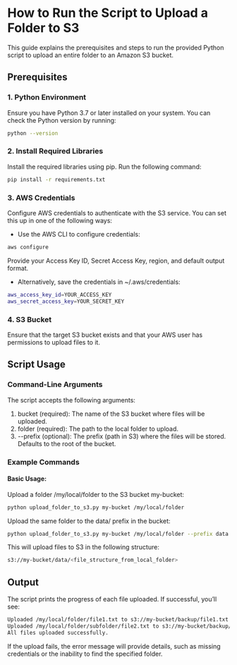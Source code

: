 # How to Run the Script to Upload a Folder to S3
This guide explains the prerequisites and steps to run the provided Python script to upload an entire folder to an Amazon S3 bucket.

## Prerequisites
### 1. Python Environment
Ensure you have Python 3.7 or later installed on your system.
You can check the Python version by running:
```bash
python --version
```
### 2. Install Required Libraries
Install the required libraries using pip. Run the following command:
```bash
pip install -r requirements.txt
```
### 3. AWS Credentials
Configure AWS credentials to authenticate with the S3 service. You can set this up in one of the following ways:
- Use the AWS CLI to configure credentials:

```bash
aws configure
```
Provide your Access Key ID, Secret Access Key, region, and default output format.

- Alternatively, save the credentials in ~/.aws/credentials:
```bash
aws_access_key_id=YOUR_ACCESS_KEY
aws_secret_access_key=YOUR_SECRET_KEY
```
### 4. S3 Bucket
Ensure that the target S3 bucket exists and that your AWS user has permissions to upload files to it.

## Script Usage
### Command-Line Arguments
The script accepts the following arguments:

1. bucket (required): The name of the S3 bucket where files will be uploaded.
2. folder (required): The path to the local folder to upload.
3. --prefix (optional): The prefix (path in S3) where the files will be stored. Defaults to the root of the bucket.

### Example Commands
#### Basic Usage:
Upload a folder /my/local/folder to the S3 bucket my-bucket:

```bash
python upload_folder_to_s3.py my-bucket /my/local/folder
````

Upload the same folder to the data/ prefix in the bucket:

```bash
python upload_folder_to_s3.py my-bucket /my/local/folder --prefix data
```
This will upload files to S3 in the following structure:

```bash
s3://my-bucket/data/<file_structure_from_local_folder>
```
## Output
The script prints the progress of each file uploaded. If successful, you’ll see:

```bash
Uploaded /my/local/folder/file1.txt to s3://my-bucket/backup/file1.txt
Uploaded /my/local/folder/subfolder/file2.txt to s3://my-bucket/backup/subfolder/file2.txt
All files uploaded successfully.
```
If the upload fails, the error message will provide details, such as missing credentials or the inability to find the specified folder.

